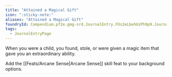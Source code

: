 ```yaml
---
title: "Attained a Magical Gift"
icon: ":sticky-note:"
aliases: "Attained a Magical Gift"
foundryId: Compendium.pf2e.gmg-srd.JournalEntry.FOs2eLbehUzPh9p9.JournalEntryPage.w0NX63psguGPuS33
tags:
  - JournalEntryPage
---
```

When you were a child, you found, stole, or were given a magic item that gave you an extraordinary ability.

Add the [[Feats/Arcane Sense|Arcane Sense]] skill feat to your background options.